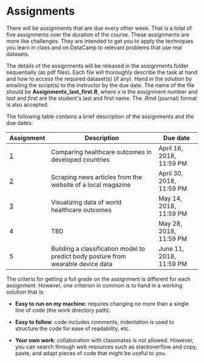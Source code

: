 # Assignments

There will be assignments that are due every other week. That is a total of five assignments over the duration of the course. These assignments are more like challenges. They are intended to get you to apply the techniques you learn in class and on DataCamp to relevant problems that use real datasets. 

The details of the assignments will be released in the assignments folder sequentially (as pdf files). Each file will thoroughly describe the task at hand and how to access the required dataset(s) (if any). Hand in the solution by emailing the script(s) to the instructor by the due date. The name of the file should be **Assignmentx_last_first.R**, where *x* is the assignment number and *last* and *first* are the student's last and first name. The .Rmd (journal) format is also accepted. 

The following table contains a brief description of the assignments and the due dates:

  Assignment | Description | Due date
--------------|-------------|---------
[1](Assignments/MATE-T580_Assignment1.pdf) | Comparing healthcare outcomes in developed countries | April 16, 2018, 11:59 PM
[2](Assignments/MATE-T580_Assignment2.pdf) | Scraping news articles from the website of a local magazine | April 30, 2018, 11:59 PM
[3](Assignments/MATE-T580_Assignment3.pdf)  | Visualizing data of world healthcare outcomes | May 14, 2018, 11:59 PM
4 | TBD | May 28, 2018, 11:59 PM
5 | Building a classification model to predict body posture from wearable device data | June 11, 2018, 11:59 PM

The criteria for getting a full grade on the assignment is different for each assignment. However, one criterion in common is to hand in a working solution that is:

- **Easy to run on my machine**: requires changing no more than a single line of code (the work directory path).

- **Easy to follow**: code includes comments, indentation is used to structure the code for ease of readability, etc.

- **Your own work**: collaboration with classmates is not allowed. However, you can search through web resources such as stackoverflow and copy, paste, and adapt pieces of code that might be useful to you.
